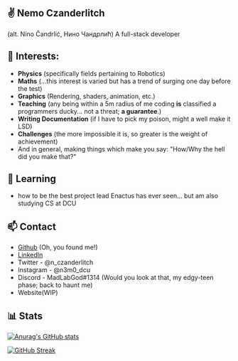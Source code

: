 ## ✌️ **Nemo Czanderlitch**
(alt. Nino Čandrlić, Нино Чандрлић) 
A full-stack developer

## 👀 Interests: 
  - **Physics** (specifically fields pertaining to Robotics)
  - **Maths** (...this interest is varied but has a trend of surging one day before the test)
  - **Graphics** (Rendering, shaders, animation, etc.)
  - **Teaching** (any being within a 5m radius of me coding **is** classified a programmers ducky... not a threat; **a guarantee**.)
  - **Writing Documentation** (if I have to pick my poison, might a well make it LSD)
  - **Challenges** (the more impossible it is, so greater is the weight of achievement)
  - And in general, making things which make you say: "How/Why the hell did you make that?"

## 🌱 Learning
- how to be the best project lead Enactus has ever seen... but am also studying CS at DCU

## 📫 Contact
  - [Github](https://www.youtube.com/watch?v=dQw4w9WgXcQ) (Oh, you found me!)
  - [LinkedIn](https://www.linkedin.com/in/cptnemo/)
  - Twitter   - @n_czanderlitch
  - Instagram - @n3m0_dcu
  - Discord   - MadLabGod#1314 (Would you look at that, my edgy-teen phase; back to haunt me)
  - Website(WIP)

## 📊 Stats
[![Anurag's GitHub stats](https://github-readme-stats.vercel.app/api?username=R3X-G1L6AME5H&count_private=true&show_icons=true&theme=dracula)](https://github.com/anuraghazra/github-readme-stats)

[![GitHub Streak](http://github-readme-streak-stats.herokuapp.com?user=R3X-G1L6AME5H&theme=dark&background=282a36)](https://git.io/streak-stats)
